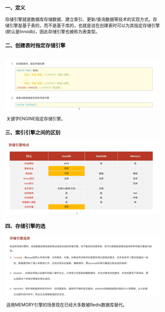 ### 一、定义

​	存储引擎就是数据库存储数据、建立索引、更新/查询数据等技术的实现方式。存储引擎是基于表的，而不是基于库的，也就是说在创建表时可以为其指定存储引擎(默认是Innodb)，因此存储引擎也被称为表类型。

### 二、创建表时指定存储引擎

​	![1647521993540](../noteImage/1647521993540.png)

​	关键字ENGINE指定存储引擎。

### 三、索引引擎之间的区别

![1647522698983](../noteImage/1647522698983.png)

### 四、存储引擎的选

![1647522864895](../noteImage/1647522864895.png)

​	适用MEMORY引擎的场景现在已经大多数被Redis数据库替代。